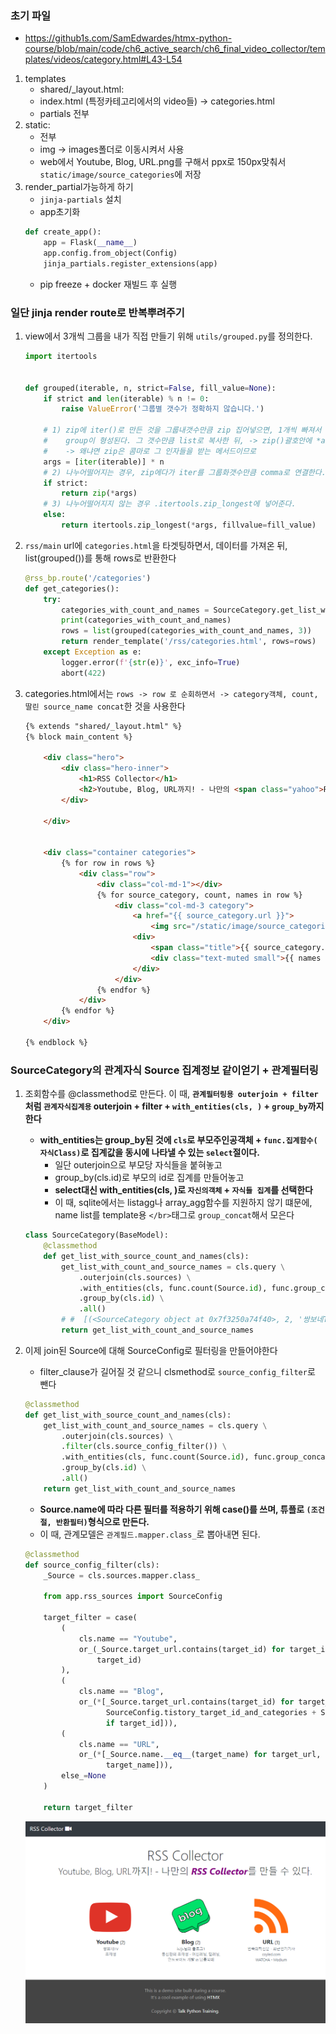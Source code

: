 ### 초기 파일
- https://github1s.com/SamEdwardes/htmx-python-course/blob/main/code/ch6_active_search/ch6_final_video_collector/templates/videos/category.html#L43-L54

1. templates
    - shared/_layout.html: 
    - index.html (특정카테고리에서의 video들) -> categories.html
    - partials 전부
2. static: 
   - 전부
   - img -> images폴더로 이동시켜서 사용
   - web에서 Youtube, Blog, URL.png를 구해서 ppx로 150px맞춰서 `static/image/source_categories`에 저장
3. render_partial가능하게 하기
    - `jinja-partials` 설치
    - app초기화
    ```python
    def create_app():
        app = Flask(__name__)
        app.config.from_object(Config)
        jinja_partials.register_extensions(app)
    ```
    - pip freeze + docker 재빌드 후 실행


### 일단 jinja render route로 반복뿌려주기
1. view에서 3개씩 그룹을 내가 직접 만들기 위해 `utils/grouped.py`를 정의한다.
    ```python
    import itertools
    
    
    def grouped(iterable, n, strict=False, fill_value=None):
        if strict and len(iterable) % n != 0:
            raise ValueError('그룹별 갯수가 정확하지 않습니다.')
    
        # 1) zip에 iter()로 만든 것을 그룹내갯수만큼 zip 집어넣으면, 1개씩 빠져서 조합되어
        #    group이 형성된다. 그 갯수만큼 list로 복사한 뒤, -> zip()괄호안에 *args로 풀어준다.
        #    -> 왜냐면 zip은 콤마로 그 인자들을 받는 메서드이므로
        args = [iter(iterable)] * n
        # 2) 나누어떨어지는 경우, zip에다가 iter를 그룹화갯수만큼 comma로 연결한다.
        if strict:
            return zip(*args)
        # 3) 나누어떨어지지 않는 경우 .itertools.zip_longest에 넣어준다.
        else:
            return itertools.zip_longest(*args, fillvalue=fill_value)
    ```
   
2. `rss/main` url에 `categories.html`을 타겟팅하면서, 데이터를 가져온 뒤, list(grouped())를 통해 rows로 반환한다
    ```python
    @rss_bp.route('/categories')
    def get_categories():
        try:
            categories_with_count_and_names = SourceCategory.get_list_with_count_and_source_names()
            print(categories_with_count_and_names)
            rows = list(grouped(categories_with_count_and_names, 3))
            return render_template('/rss/categories.html', rows=rows)
        except Exception as e:
            logger.error(f'{str(e)}', exc_info=True)
            abort(422)
    ```
   
3. categories.html에서는 `rows -> row 로 순회하면서 -> category객체, count, 딸린 source_name concat`한 것을 사용한다
    ```html
    {% extends "shared/_layout.html" %}
    {% block main_content %}
    
        <div class="hero">
            <div class="hero-inner">
                <h1>RSS Collector</h1>
                <h2>Youtube, Blog, URL까지! - 나만의 <span class="yahoo">RSS Collector</span>를 만들 수 있다.</h2>
            </div>
    
        </div>
    
    
        <div class="container categories">
            {% for row in rows %}
                <div class="row">
                    <div class="col-md-1"></div>
                    {% for source_category, count, names in row %}
                        <div class="col-md-3 category">
                            <a href="{{ source_category.url }}">
                                <img src="/static/image/source_categories/{{ source_category.name }}.png" height="150px" class="img img-responsive" alt=""></a>
                            <div>
                                <span class="title">{{ source_category.name }}</span> ({{ count }})
                                <div class="text-muted small">{{ names | safe }}</div>
                            </div>
                        </div>
                    {% endfor %}
                </div>
            {% endfor %}
        </div>
    
    {% endblock %}
    ```
   

### SourceCategory의 관계자식 Source 집계정보 같이얻기 + 관계필터링
1. 조회함수를 @classmethod로 만든다. 이 때, **`관계필터링용 outerjoin + filter`처럼 `관계자식집계용` outerjoin + filter + `with_entities(cls, )` + `group_by`까지 한다**
    - **with_entities는 group_by된 것에 `cls`로 부모주인공객체  + `func.집계함수( 자식Class)`로 집계값을 동시에 나타낼 수 있는 `select`절이다.**
        - 일단 outerjoin으로 부모당 자식들을 붙혀놓고
        - group_by(cls.id)로 부모의 id로 집계를 만들어놓고
        - **select대신 with_entities(cls, )로 `자신의객체` + `자식들 집계`를 선택한다**
        - 이 때, sqlite에서는 listagg나 array_agg함수를 지원하지 않기 떄문에, name list를 template용 `</br>`태그로 `group_concat`해서 모은다
    ```python
    class SourceCategory(BaseModel):
        @classmethod
        def get_list_with_source_count_and_names(cls):
            get_list_with_count_and_source_names = cls.query \
                .outerjoin(cls.sources) \
                .with_entities(cls, func.count(Source.id), func.group_concat(Source.target_name, '</br>')) \
                .group_by(cls.id) \
                .all()
            # #  [(<SourceCategory object at 0x7f3250a74f40>, 2, '쌍보네TV</br>조재성'), (<SourceCategory object at 0x7f3250a74b80>, 2, '동신한의</br>is2js의블로그')]
            return get_list_with_count_and_source_names
    ```
    
2. 이제 join된 Source에 대해 SourceConfig로 필터링을 만들어야한다
    - filter_clause가 길어질 것 같으니 clsmethod로 `source_config_filter`로 뺀다
    ```python
    @classmethod
    def get_list_with_source_count_and_names(cls):
        get_list_with_count_and_source_names = cls.query \
            .outerjoin(cls.sources) \
            .filter(cls.source_config_filter()) \
            .with_entities(cls, func.count(Source.id), func.group_concat(Source.target_name, '</br>')) \
            .group_by(cls.id) \
            .all()
        return get_list_with_count_and_source_names
    ```
    - **Source.name에 따라 다른 필터를 적용하기 위해 case()를 쓰며, 튜플로 `(조건절, 반환필터)`형식으로 만든다.**
    - 이 때, 관계모델은 `관계필드.mapper.class_`로 뽑아내면 된다.
    ```python
    @classmethod
    def source_config_filter(cls):
        _Source = cls.sources.mapper.class_

        from app.rss_sources import SourceConfig

        target_filter = case(
            (
                cls.name == "Youtube",
                or_(_Source.target_url.contains(target_id) for target_id in SourceConfig.youtube_target_ids if
                    target_id)
            ),
            (
                cls.name == "Blog",
                or_(*[_Source.target_url.contains(target_id) for target_id, category in
                      SourceConfig.tistory_target_id_and_categories + SourceConfig.naver_target_id_and_categories
                      if target_id])),
            (
                cls.name == "URL",
                or_(*[_Source.name.__eq__(target_name) for target_url, target_name in SourceConfig.url_and_names if
                      target_name])),
            else_=None
        )

        return target_filter
    ```
    ![img.png](images/categories_html.png)